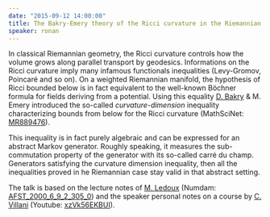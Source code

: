 ```yaml
---
date: "2015-09-12 14:00:00"
title: The Bakry-Emery theory of the Ricci curvature in the Riemannian setting
speaker: ronan
---
```

In classical Riemannian geometry, the Ricci curvature controls how the volume grows along parallel transport by geodesics.
Informations on the Ricci curvature imply many infamous functionals inequalities (Levy-Gromov, Poincaré and so on).
On a weighted Riemannian manifold, the hypothesis of Ricci bounded below is in fact equivalent to the well-known Böchner formula for fields deriving from a potential.
Using this equality [D. Bakry](http://www.math.univ-toulouse.fr/~bakry/) & M. Emery introduced the so-called *curvature-dimension* inequality characterizing bounds from below for the Ricci curvature (MathSciNet: [MR889476](http://www.ams.org/mathscinet-getitem?mr=889476)).

This inequality is in fact purely algebraic and can be expressed for an abstract Markov generator.
Roughly speaking, it measures the sub-commutation property of the generator with its so-called carré du champ.
Generators satisfying the curvature dimension inequality, then all the inequalities proved in he Riemannian case stay valid in that abstract setting.

The talk is based on the lecture notes of [M. Ledoux](http://perso.math.univ-toulouse.fr/ledoux/) (Numdam: [AFST_2000_6_9_2_305_0](http://www.numdam.org/item?id=AFST_2000_6_9_2_305_0)) and the speaker personal notes on a course by [C. Villani](http://cedricvillani.org/) (Youtube: [xzVk56EKBUI](https://www.youtube.com/watch?v=xzVk56EKBUI)).
